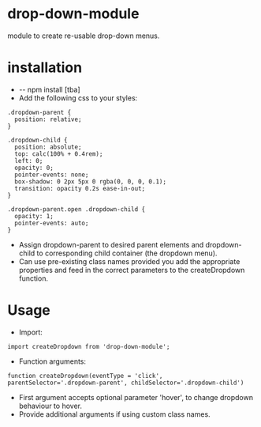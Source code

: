 # drop-down-module
module to create re-usable drop-down menus.

# installation 

* -- npm install [tba]
* Add the following css to your styles: 
``` 
.dropdown-parent {
  position: relative;
}

.dropdown-child {
  position: absolute;
  top: calc(100% + 0.4rem);
  left: 0;
  opacity: 0;
  pointer-events: none;
  box-shadow: 0 2px 5px 0 rgba(0, 0, 0, 0.1);
  transition: opacity 0.2s ease-in-out;
}

.dropdown-parent.open .dropdown-child {
  opacity: 1;
  pointer-events: auto;
}
```
* Assign dropdown-parent to desired parent elements and dropdown-child to corresponding child container (the dropdown menu).
* Can use pre-existing class names provided you add the appropriate properties and feed in the correct parameters to the createDropdown function.


# Usage
* Import:

```import createDropdown from 'drop-down-module';```

* Function arguments:

``` 
function createDropdown(eventType = 'click', parentSelector='.dropdown-parent', childSelector='.dropdown-child')
```

* First argument accepts optional parameter 'hover', to change dropdown behaviour to hover.
* Provide additional arguments if using custom class names.
